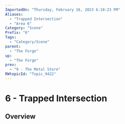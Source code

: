 ```yaml
---
ImportedOn: "Thursday, February 16, 2023 6:10:23 PM"
Aliases:
  - "Trapped Intersection"
  - "Area 6"
Category: "Scene"
Prefix: "6"
Tags:
  - "Category/Scene"
parent:
  - "The Forge"
up:
  - "The Forge"
prev:
  - "9 - The Metal Store"
RWtopicId: "Topic_9422"
---
```

# 6 - Trapped Intersection
## Overview
